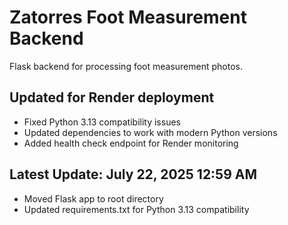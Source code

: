 # Zatorres Foot Measurement Backend

Flask backend for processing foot measurement photos.

## Updated for Render deployment
- Fixed Python 3.13 compatibility issues
- Updated dependencies to work with modern Python versions
- Added health check endpoint for Render monitoring

## Latest Update: July 22, 2025 12:59 AM
- Moved Flask app to root directory
- Updated requirements.txt for Python 3.13 compatibility 